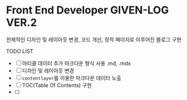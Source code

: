 # Front End Developer GIVEN-LOG VER.2

전체적인 디자인 및 레이아웃 변경, 코드 개선, 정적 페이지로 이루어진 블로그 구현

TODO LIST

- [ ] 아티클 데이터 추가 마크다운 형식 사용 .md, .mdx
- [ ] 디자인 및 레이아웃 변경
- [ ] `contentlayer`를 이용한 마크다운 데이터 노출
- [ ] TOC(Table Of Contents) 구현
- [ ]
